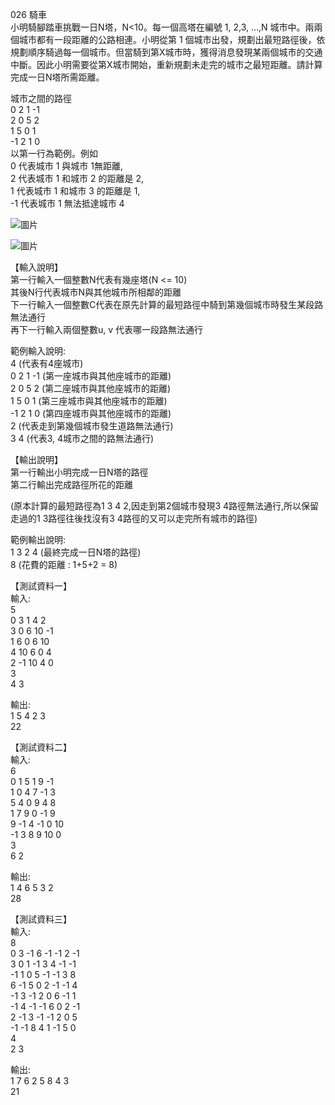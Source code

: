 026 騎車  
小明騎腳踏車挑戰一日N塔，N<10。每一個高塔在編號 1, 2,3, ...,N 城市中。兩兩個城市都有一段距離的公路相連。小明從第 1 個城市出發，規劃出最短路徑後，依規劃順序騎過每一個城市。但當騎到第X城市時，獲得消息發現某兩個城市的交通中斷。因此小明需要從第X城市開始，重新規劃未走完的城市之最短距離。請計算完成一日N塔所需距離。  
  
城市之間的路徑  
0 2 1 -1  
2 0 5 2  
1 5 0 1  
-1 2 1 0  
以第一行為範例。例如  
0 代表城市 1 與城市 1無距離,  
2 代表城市 1 和城市 2 的距離是 2,  
1 代表城市 1 和城市 3 的距離是 1,  
-1 代表城市 1 無法抵達城市 4  
  
![圖片](https://imgur.com/EO4GGig.png)
  
![圖片](https://imgur.com/J2wnqRp.png)
  
【輸入說明】  
第一行輸入一個整數N代表有幾座塔(N <= 10)  
其後N行代表城市N與其他城市所相鄰的距離  
下一行輸入一個整數C代表在原先計算的最短路徑中騎到第幾個城市時發生某段路無法通行  
再下一行輸入兩個整數u, v 代表哪一段路無法通行  
  
範例輸入說明:  
4 (代表有4座城市)  
0 2 1 -1 (第一座城市與其他座城市的距離)  
2 0 5 2 (第二座城市與其他座城市的距離)  
1 5 0 1 (第三座城市與其他座城市的距離)  
-1 2 1 0 (第四座城市與其他座城市的距離)  
2 (代表走到第幾個城市發生道路無法通行)  
3 4 (代表3, 4城市之間的路無法通行)  
  
【輸出說明】  
第一行輸出小明完成一日N塔的路徑  
第二行輸出完成路徑所花的距離  
  
(原本計算的最短路徑為1 3 4 2,因走到第2個城市發現3 4路徑無法通行,所以保留走過的1 3路徑往後找沒有3 4路徑的又可以走完所有城市的路徑)  
  
範例輸出說明:  
1 3 2 4 (最終完成一日N塔的路徑)  
8 (花費的距離 : 1+5+2 = 8)  
  
【測試資料一】  
輸入:  
5  
0 3 1 4 2  
3 0 6 10 -1  
1 6 0 6 10  
4 10 6 0 4  
2 -1 10 4 0  
3  
4 3  
  
輸出:  
1 5 4 2 3  
22  
  
【測試資料二】  
輸入:  
6  
0 1 5 1 9 -1  
1 0 4 7 -1 3  
5 4 0 9 4 8  
1 7 9 0 -1 9  
9 -1 4 -1 0 10  
-1 3 8 9 10 0  
3  
6 2  
  
輸出:  
1 4 6 5 3 2  
28  
  
【測試資料三】  
輸入:  
8  
0 3 -1 6 -1 -1 2 -1  
3 0 1 -1 3 4 -1 -1  
-1 1 0 5 -1 -1 3 8  
6 -1 5 0 2 -1 -1 4  
-1 3 -1 2 0 6 -1 1  
-1 4 -1 -1 6 0 2 -1  
2 -1 3 -1 -1 2 0 5  
-1 -1 8 4 1 -1 5 0  
4  
2 3  
  
輸出:  
1 7 6 2 5 8 4 3  
21  
